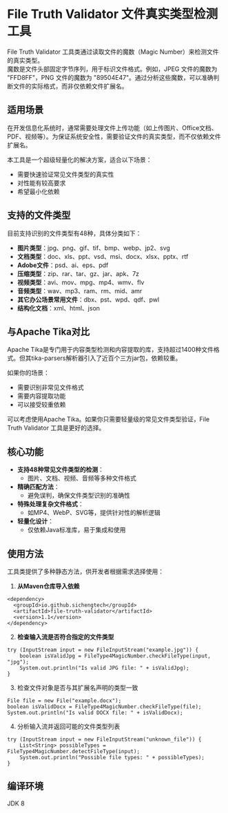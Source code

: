 # File Truth Validator 文件真实类型检测工具

File Truth Validator 工具类通过读取文件的魔数（Magic Number）来检测文件的真实类型。  
魔数是文件头部固定字节序列，用于标识文件格式。例如，JPEG 文件的魔数为 "FFD8FF"，PNG 文件的魔数为 "89504E47"。通过分析这些魔数，可以准确判断文件的实际格式，而非仅依赖文件扩展名。

## 适用场景

在开发信息化系统时，通常需要处理文件上传功能（如上传图片、Office文档、PDF、视频等）。为保证系统安全性，需要验证文件的真实类型，而不仅依赖文件扩展名。

本工具是一个超级轻量化的解决方案，适合以下场景：
- 需要快速验证常见文件类型的真实性
- 对性能有较高要求
- 希望最小化依赖

## 支持的文件类型

目前支持识别的文件类型有48种，具体分类如下：

- **图片类型**：jpg、png、gif、tif、bmp、webp、jp2、svg
- **文档类型**：doc、xls、ppt、vsd、msi、docx、xlsx、pptx、rtf
- **Adobe文件**：psd、ai、eps、pdf
- **压缩类型**：zip、rar、tar、gz、jar、apk、7z
- **视频类型**：avi、mov、mpg、mp4、wmv、flv
- **音频类型**：wav、mp3、ram、rm、mid、amr
- **其它办公场景常用文件**：dbx、pst、wpd、qdf、pwl
- **结构化文档**：xml、html、json

## 与Apache Tika对比

Apache Tika是专门用于内容类型检测和内容提取的库，支持超过1400种文件格式。但其tika-parsers解析器引入了近百个三方jar包，依赖较重。

如果你的场景：
- 需要识别非常见文件格式
- 需要内容提取功能
- 可以接受较重依赖

可以考虑使用Apache Tika。如果你只需要轻量级的常见文件类型验证，File Truth Validator 工具是更好的选择。

## 核心功能

- **支持48种常见文件类型的检测**：
  - 图片、文档、视频、音频等多种文件格式
- **精确匹配方法**：
  - 避免误判，确保文件类型识别的准确性
- **特殊处理复杂文件格式**：
  - 如MP4、WebP、SVG等，提供针对性的解析逻辑
- **轻量化设计**：
  - 仅依赖Java标准库，易于集成和使用

## 使用方法

工具类提供了多种静态方法，供开发者根据需求选择使用：

1. **从Maven仓库导入依赖**
```
<dependency>
  <groupId>io.github.sichengtech</groupId>
  <artifactId>file-truth-validator</artifactId>
  <version>1.1</version>
</dependency>
```

2. **检查输入流是否符合指定的文件类型**
```
try (InputStream input = new FileInputStream("example.jpg")) {
    boolean isValidJpg = FileType4MagicNumber.checkFileType(input, "jpg");
    System.out.println("Is valid JPG file: " + isValidJpg);
}
```

3. 检查文件对象是否与其扩展名声明的类型一致
```
File file = new File("example.docx");
boolean isValidDocx = FileType4MagicNumber.checkFileType(file);
System.out.println("Is valid DOCX file: " + isValidDocx);
```

4. 分析输入流并返回可能的文件类型列表
```
try (InputStream input = new FileInputStream("unknown_file")) {
    List<String> possibleTypes = FileType4MagicNumber.detectFileType(input);
    System.out.println("Possible file types: " + possibleTypes);
}
```

## 编译环境
JDK 8



